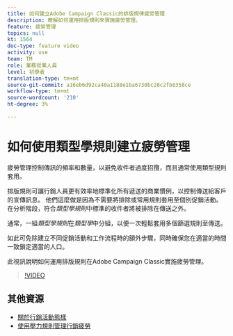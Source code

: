 ```yaml
---
title: 如何建立Adobe Campaign Classic的排版規律疲勞管理
description: 瞭解如何運用排版規則來實施疲勞管理。
feature: 疲勞管理
topics: null
kt: 1564
doc-type: feature video
activity: use
team: TM
role: 業務從業人員
level: 初學者
translation-type: tm+mt
source-git-commit: a16eb6d92ca40a1188e1ba6730bc28c2fb8358ce
workflow-type: tm+mt
source-wordcount: '210'
ht-degree: 3%

---
```



# 如何使用類型學規則建立疲勞管理

疲勞管理控制傳訊的頻率和數量，以避免收件者過度招攬，而且通常使用類型規則套用。

排版規則可讓行銷人員更有效率地標準化所有遞送的商業慣例，以控制傳送給客戶的宣傳訊息。 他們這麼做是因為不需要將排除或常用規則套用至個別促銷活動。 在分析階段，符合&#x200B;*類型學規則*&#x200B;中標準的收件者將被排除在傳送之外。

通常，一組&#x200B;*類型學規則*&#x200B;在&#x200B;*類型學*&#x200B;中分組，以便一次輕鬆套用多個篩選規則至傳送。

如此可免除建立不同促銷活動和工作流程時的額外步驟，同時確保您在適當的時間一致鎖定適當的人口。

此視訊說明如何運用排版規則在Adobe Campaign Classic實施疲勞管理。

>[!VIDEO](https://video.tv.adobe.com/v/25090?quality=12)

## 其他資源

* [關於行銷活動態樣](https://docs.adobe.com/content/help/en/campaign-classic/using/orchestrating-campaigns/campaign-optimization/about-campaign-typologies.html)
* [使用壓力規則管理行銷疲勞](https://docs.adobe.com/content/help/en/campaign-classic/using/orchestrating-campaigns/campaign-optimization/pressure-rules.html)

